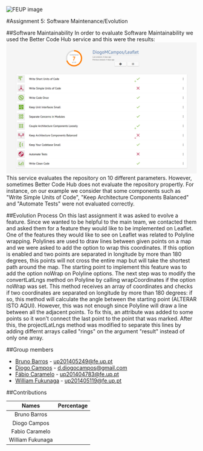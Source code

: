 ![FEUP image](https://sigarra.up.pt/feup/pt/WEB_GESSI_DOCS.download_file?p_name=F-370784536/logo_cores_oficiais.jpg)

#Assignment 5: Software Maintenance/Evolution

##Software Maintainability
In order to evaluate Software Maintainability we used the Better Code Hub service and this were the results:
![Results](https://raw.githubusercontent.com/DiogoMCampos/Leaflet/ESOF-Documentation/ESOF-docs/resources/BCH%20Results.png)
This service evaluates the repository on 10 different parameters. However, sometimes Better Code Hub does not evaluate the repository propertly. For instance, on our example we consider that some components such as "Write Simple Units of Code", "Keep Architecture Components Balanced" and "Automate Tests" were not evaluated correctly.

##Evolution Process
On this last assignment it was asked to evolve a feature. Since we wanted to be helpful to the main team, we contacted them and asked them for a feature they would like to be implemented on Leaflet. One of the features they would like to see on Leaflet was related to Polyline wrapping. Polylines are used to draw lines between given points on a map and we were asked to add the option to wrap this coordinates. If this option is enabled and two points are separated in longitude by more than 180 degrees, this points will not cross the entire map but will take the shortest path around the map.
The starting point to implement this feature was to add the option noWrap on Polyline options. The next step was to modify the convertLatLngs method on Polyline by calling wrapCoordinates if the option noWrap was set. This method receives an array of coordinates and checks if two coordinates are separated on longitude by more than 180 degrees: if so, this method will calculate the angle between the starting point  (ALTERAR ISTO AQUI).
However, this was not enough since Polyline will draw a line between all the adjacent points. To fix this, an attribute was added to some points so it won't connect the last point to the point that was marked. After this, the projectLatLngs method was modified to separate this lines by adding differnt arrays called "rings" on the argument "result" instead of only one array.

##Group members
* [Bruno Barros](https://github.com/BrunoBarros21) - up201405249@fe.up.pt
* [Diogo Campos](https://github.com/DiogoMCampos) - d.diogocampos@gmail.com
* [Fábio Caramelo](https://github.com/Caramelo18) - up201404783@fe.up.pt
* [William Fukunaga](https://github.com/williamnf) - up201405119@fe.up.pt

##Contributions

|       **Names**   | **Percentage** |
|:----------------:	|:------------:	|
| Bruno Barros     	|           	|
| Diogo Campos     	|           	|
| Fabio Caramelo   	|           	|
| William Fukunaga 	|           	|
